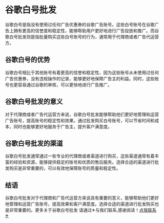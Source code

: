 # 谷歌白号批发

谷歌白号是指没有使用过任何广告优惠券的谷歌广告账号。这些白号账号在谷歌广告上拥有更高的信誉度和稳定性，能够帮助用户更好地进行广告投放和推广。而谷歌白号批发则是指批量购买这些白号账号的行为，通常用于代理商或者广告代运营方。

## 谷歌白号的优势

谷歌白号相比于其他账号有着更高的信誉和稳定性，因为这些账号从未使用过任何广告优惠券，没有违规操作的记录，能够更好地保障广告主的利益。同时，这些账号也更容易通过谷歌的审核，可以更快地进行广告推广。

## 谷歌白号批发的意义

对于代理商或者广告代运营方来说，谷歌白号批发能够帮助他们更好地管理和运营广告账号，提高账号的稳定性和效果。通过批发购买白号账号，可以节省时间和成本，同时也能够更好地服务于广告主，提升客户满意度。

## 谷歌白号批发的渠道

谷歌白号批发通常通过一些专业的代理商或者渠道进行购买，这些渠道通常有着丰富的经验和资源，能够提供稳定的账号和优质的售后服务。选择合适的渠道进行批发购买是非常重要的，可以有效地保障账号的质量和稳定性。

## 结语

谷歌白号批发对于代理商和广告代运营方来说具有重要的意义，能够帮助他们更好地管理和运营广告账号，提高效果和客户满意度。选择合适的渠道进行批发购买也是非常重要的。更多关于谷歌白号批发 请通过✈与我们联系,感谢阅读！[点我联系✈](https://data.k02.cc)